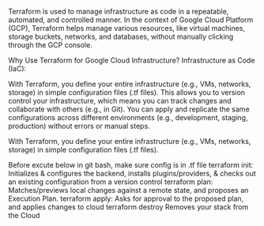 
Terraform is used to manage infrastructure as code in a repeatable, automated, and controlled manner. In the context of Google Cloud Platform (GCP), Terraform helps manage various resources, like virtual machines, storage buckets, networks, and databases, without manually clicking through the GCP console.

Why Use Terraform for Google Cloud Infrastructure?
Infrastructure as Code (IaC):

With Terraform, you define your entire infrastructure (e.g., VMs, networks, storage) in simple configuration files (.tf files).
This allows you to version control your infrastructure, which means you can track changes and collaborate with others (e.g., in Git).
You can apply and replicate the same configurations across different environments (e.g., development, staging, production) without errors or manual steps.


With Terraform, you define your entire infrastructure (e.g., VMs, networks, storage) in simple configuration files (.tf files).

Before excute below in git bash, make sure  config is in .tf file 
terraform init:
   Initializes & configures the backend, installs plugins/providers, & checks out an existing configuration from a version control
terraform plan:
   Matches/previews local changes against a remote state, and proposes an Execution Plan.
terraform apply:
   Asks for approval to the proposed plan, and applies changes to cloud
terraform destroy
   Removes your stack from the Cloud